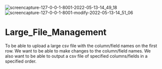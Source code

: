 ![screencapture-127-0-0-1-8001-2022-05-13-14_49_18](https://user-images.githubusercontent.com/49148284/168253429-9ca114a7-ff2a-4ef9-8486-2daa962de14f.png)
![screencapture-127-0-0-1-8001-modify-2022-05-13-14_51_06](https://user-images.githubusercontent.com/49148284/168253468-c49d0e5b-0476-4e67-8de6-a5e8c39ae769.png)
# Large_File_Management

To be able to upload a large csv file with the column/field names on the first row.  We want to be able to make changes to the column/field names.  We also want to be able to output a csv file of specified columns/fields in a specified order.

